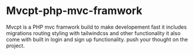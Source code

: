 # Mvcpt-php-mvc-framwork
Mvcpt is a PHP mvc framwork build to make developement fast it includes migrations routing styling with tailwindcss and other functionality it also come with built in login and sign up functionality. push your thought on the project.
